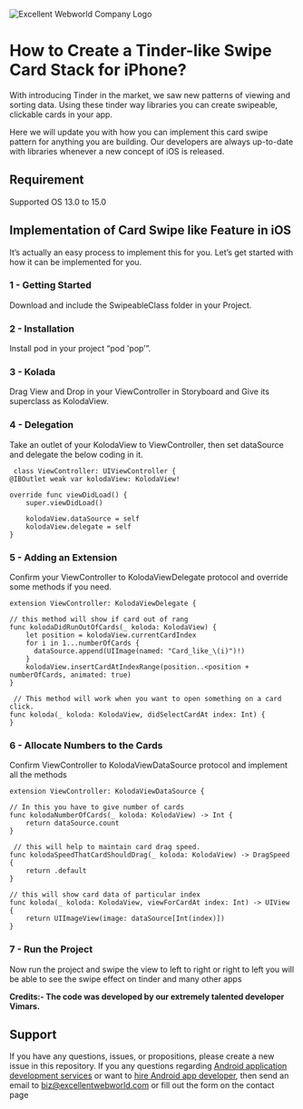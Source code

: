 ![Excellent Webworld Company Logo](https://eww-wp-new.s3.ap-south-1.amazonaws.com/wp-content/uploads/2021/10/21124036/Excellent-Webworld-logo-svg.jpg)

# How to Create a Tinder-like Swipe Card Stack for iPhone?

With introducing Tinder in the market, we saw new patterns of viewing and sorting data. Using these tinder way libraries you can create swipeable, clickable cards in your app.

Here we will update you with how you can implement this card swipe pattern for anything you are building. Our developers are always up-to-date with libraries whenever a new concept of iOS is released.



## Requirement
Supported OS 13.0 to 15.0 

## Implementation of Card Swipe like Feature in iOS
It’s actually an easy process to implement this for you. Let’s get started with how it can be implemented for you.

### 1 - Getting Started
Download and include the SwipeableClass folder in your Project.

### 2 - Installation

Install pod in your project  “pod 'pop’”.

### 3 - Kolada 

Drag View and Drop in your ViewController in Storyboard and Give its superclass as KolodaView.

### 4 - Delegation

Take an outlet of your KolodaView to ViewController, then set dataSource and delegate the below coding in it.

     class ViewController: UIViewController {
    @IBOutlet weak var kolodaView: KolodaView!

    override func viewDidLoad() {
        super.viewDidLoad()

        kolodaView.dataSource = self
        kolodaView.delegate = self
    }


### 5 - Adding an Extension
Confirm your ViewController to KolodaViewDelegate protocol and override some methods if you need.

    extension ViewController: KolodaViewDelegate {
   
    // this method will show if card out of rang 
    func kolodaDidRunOutOfCards(_ koloda: KolodaView) {
        let position = kolodaView.currentCardIndex
        for i in 1...numberOfCards {
          dataSource.append(UIImage(named: "Card_like_\(i)")!)
        }
        kolodaView.insertCardAtIndexRange(position..<position + numberOfCards, animated: true)
    }

     // This method will work when you want to open something on a card click.
    func koloda(_ koloda: KolodaView, didSelectCardAt index: Int) {
    }

### 6 - Allocate Numbers to the Cards

Confirm ViewController to KolodaViewDataSource protocol and implement all the methods

    extension ViewController: KolodaViewDataSource {
    
    // In this you have to give number of cards
    func kolodaNumberOfCards(_ koloda: KolodaView) -> Int {
        return dataSource.count
    }
    
     // this will help to maintain card drag speed.
    func kolodaSpeedThatCardShouldDrag(_ koloda: KolodaView) -> DragSpeed {
        return .default
    }
    
    // this will show card data of particular index
    func koloda(_ koloda: KolodaView, viewForCardAt index: Int) -> UIView {
        return UIImageView(image: dataSource[Int(index)])
    }


### 7 - Run the Project

Now run the project and swipe the view to left to right or right to left you will be able to see the swipe effect on tinder and many other apps 

**Credits:- The code was developed by our extremely talented developer Vimars.**


## Support
If you have any questions, issues, or propositions, please create a new issue in this repository.
If you any questions regarding <a href="https://www.excellentwebworld.com/android-application-development-services/?utm_source=github&utm_campaign=iphone-app-development">Android application development services</a> or want to <a href="https://www.excellentwebworld.com/hire-android-app-developers/?utm_source=github&utm_campaign=hire+android-developers">hire Android app developer</a>, then send an email to biz@excellentwebworld.com or fill out the form on the contact page
